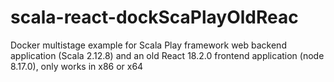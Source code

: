 # scala-react-dockScaPlayOldReac
Docker multistage example for Scala Play framework web backend application (Scala 2.12.8) and an old React 18.2.0 frontend application (node 8.17.0), only works in x86 or x64
